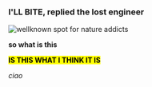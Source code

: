 ### I'LL BITE, replied the lost engineer

![wellknown spot for nature addicts](jambench.png)

**so what is this**

<mark> <strong> IS THIS WHAT I THINK IT IS </strong> </mark>


*ciao*
